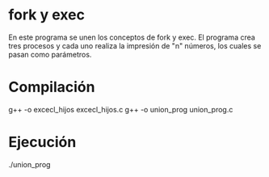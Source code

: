 # fork y exec

En este programa se unen los conceptos de fork y exec. El programa crea tres procesos y cada uno realiza la impresión de "n" números, los cuales se pasan como parámetros.

# Compilación

g++ -o excecl_hijos excecl_hijos.c
g++ -o union_prog union_prog.c

# Ejecución

./union_prog

